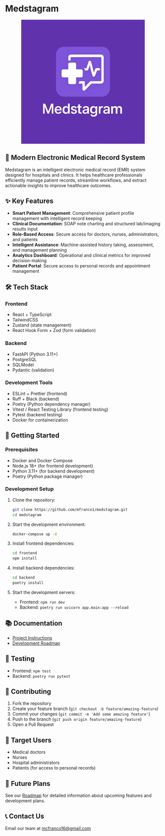 # Medstagram

<div align="center">
  <img src="frontend/public/medstagram_full.png" alt="Medstagram Logo" width="400"/>
</div>

## 🏥 Modern Electronic Medical Record System

Medstagram is an intelligent electronic medical record (EMR) system designed for hospitals and clinics. It helps healthcare professionals efficiently manage patient records, streamline workflows, and extract actionable insights to improve healthcare outcomes.

## ✨ Key Features

- **Smart Patient Management**: Comprehensive patient profile management with intelligent record keeping
- **Clinical Documentation**: SOAP note charting and structured lab/imaging results input
- **Role-Based Access**: Secure access for doctors, nurses, administrators, and patients
- **Intelligent Assistance**: Machine-assisted history taking, assessment, and management planning
- **Analytics Dashboard**: Operational and clinical metrics for improved decision-making
- **Patient Portal**: Secure access to personal records and appointment management

## 🛠️ Tech Stack

### Frontend

- React + TypeScript
- TailwindCSS
- Zustand (state management)
- React Hook Form + Zod (form validation)

### Backend

- FastAPI (Python 3.11+)
- PostgreSQL
- SQLModel
- Pydantic (validation)

### Development Tools

- ESLint + Prettier (frontend)
- Ruff + Black (backend)
- Poetry (Python dependency manager)
- Vitest / React Testing Library (frontend testing)
- Pytest (backend testing)
- Docker for containerization

## 🚀 Getting Started

### Prerequisites

- Docker and Docker Compose
- Node.js 18+ (for frontend development)
- Python 3.11+ (for backend development)
- Poetry (Python package manager)

### Development Setup

1. Clone the repository:

   ```bash
   git clone https://github.com/mfranco1/medstagram.git
   cd medstagram
   ```

2. Start the development environment:

   ```bash
   docker-compose up -d
   ```

3. Install frontend dependencies:

   ```bash
   cd frontend
   npm install
   ```

4. Install backend dependencies:

   ```bash
   cd backend
   poetry install
   ```

5. Start the development servers:
   - Frontend: `npm run dev`
   - Backend: `poetry run uvicorn app.main:app --reload`

## 📚 Documentation

- [Project Instructions](instructions.md)
- [Development Roadmap](roadmap.md)

## 🧪 Testing

- Frontend: `npm test`
- Backend: `poetry run pytest`

## 🤝 Contributing

1. Fork the repository
2. Create your feature branch (`git checkout -b feature/amazing-feature`)
3. Commit your changes (`git commit -m 'Add some amazing feature'`)
4. Push to the branch (`git push origin feature/amazing-feature`)
5. Open a Pull Request

## 👥 Target Users

- Medical doctors
- Nurses
- Hospital administrators
- Patients (for access to personal records)

## 🔮 Future Plans

See our [Roadmap](roadmap.md) for detailed information about upcoming features and development plans.

## 📞 Contact Us

Email our team at [mcfranco16@gmail.com](mailto:mcfranco16@gmail.com)
